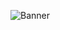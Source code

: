 ![Banner](https://github.com/johncrescenzi/smashBrosApp/blob/main/static/Image/readMeBanner.png "Banner")